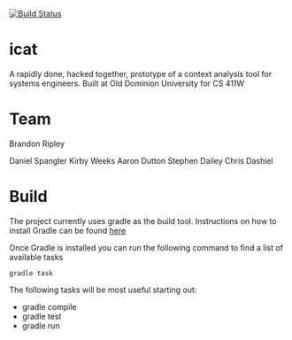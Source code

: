 [![Build Status](https://travis-ci.org/danielspangler/icat.png?branch=master)](https://travis-ci.org/danielspangler/icat)

icat
====

A rapidly done, hacked together, prototype of a context analysis tool for systems engineers. Built at Old Dominion University for CS 411W


Team
====
Brandon Ripley

Daniel Spangler
Kirby Weeks
Aaron Dutton
Stephen Dailey
Chris Dashiel


Build
===

The project currently uses gradle as the build tool.  Instructions on how to install Gradle can be found [here](http://www.gradle.org/docs/current/userguide/installation.html)

Once Gradle is installed you can run the following command to find a list of available tasks

```
gradle task
```

The following tasks will be most useful starting out:

* gradle compile
* gradle test
* gradle run


